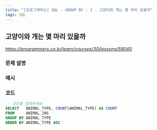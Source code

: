 ```yaml
---
title: "[프로그래머스] SQL - GROUP BY - 1 - 고양이와 개는 몇 마리 있을까"
tags: SQL
---
```


## 고양이와 개는 몇 마리 있을까

*<https://programmers.co.kr/learn/courses/30/lessons/59040>*

### 문제 설명

### 예시

### 코드

``` sql
-- 코드를 입력하세요
SELECT   ANIMAL_TYPE, COUNT(ANIMAL_TYPE) AS COUNT
FROM     ANIMAL_INS
GROUP BY ANIMAL_TYPE
ORDER BY ANIMAL_TYPE ASC
```